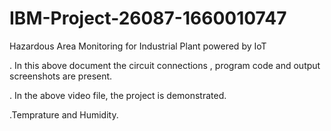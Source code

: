 # IBM-Project-26087-1660010747
Hazardous Area Monitoring for Industrial Plant powered by IoT




. In this above document the circuit connections , program code and output screenshots are present.

. In the above video file, the project is demonstrated.

.Temprature and Humidity.
